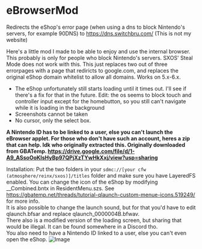 # eBrowserMod
Redirects the eShop's error page (when using a dns to block Nintendo's servers, for example 90DNS) to https://dns.switchbru.com/ (This is not my website)

Here's a little mod I made to be able to enjoy and use the internal browser. This probably is only for people who block Nintendo's servers. SXOS' Steal Mode does not work with this.
This just replaces two out of three errorpages with a page that rediricts to google.com, and replaces the original eShop domain whitelist to allow all domains. Works on 5.x-6.x.

* The eShop unfortunately still starts loading until it times out. I'll see if there's a fix for that in the future. 
Edit: the os seems to block touch and controller input except for the homebutton, so you still can't navigate while it is loading in the background
* Screenshots cannot be taken
* No cursor, only the select box.

**A Nintendo ID has to be linked to a user, else you can't launch the eBrowser applet. For those who don't have such an account, heres a zip that can help. Idk who originally extracted this. Originally downloaded from GBATemp.
https://drive.google.com/file/d/1-A9_ASsoOoKIsHyBp97QPjXzTYwHkXxj/view?usp=sharing**

Installation: Put the two folders in your `sdmc://[your cfw (atmosphere/reinx/sxos)]/titles` folder and make sure you have LayeredFS enabled.
You can change the icon of the eShop by modifying __Combined.bntx in ResidentMenu.szs.
See https://gbatemp.net/threads/tutorial-qlaunch-custom-menue-icons.519249/ for more info.  
It is also possible to change the launch sound, but for that you'd have to edit qlaunch.bfsar and replace qlaunch_0000004B.bfwav.  
There also is a modified version of the loading screen, but sharing that would be illegal. It can be found somewhere in a Discord tho.  
You also need to have a Nintendo ID linked to a user, else you can't even open the eShop.
![Image](https://cdn.discordapp.com/attachments/272399519570722826/535079649856716811/unknown.png)
